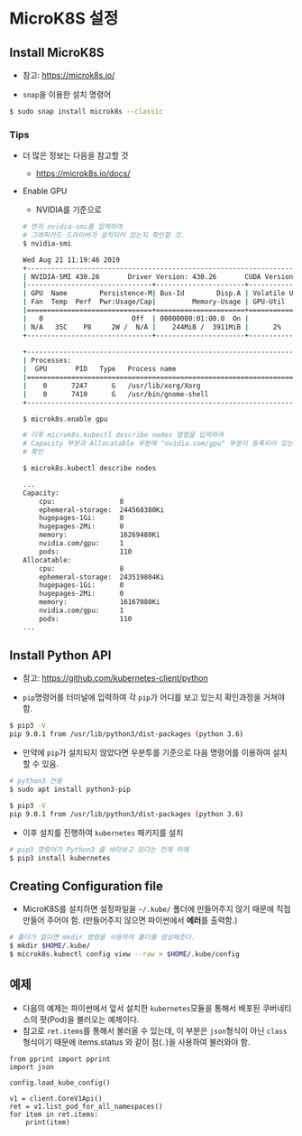 # MicroK8S 설정

## Install MicroK8S

- 참고: https://microk8s.io/
 
- `snap`을 이용한 설치 명령어
```bash
$ sudo snap install microk8s --classic
```

### Tips

- 더 많은 정보는 다음을 참고할 것
    
    - https://microk8s.io/docs/

- Enable GPU

    - NVIDIA를 기준으로
    ```bash
    # 먼저 nvidia-smi를 입력하여
    # 그래픽카드 드라이버가 설치되어 있는지 확인할 것.
    $ nvidia-smi

    Wed Aug 21 11:19:46 2019       
    +-----------------------------------------------------------------------------+
    | NVIDIA-SMI 430.26       Driver Version: 430.26       CUDA Version: 10.2     |
    |-------------------------------+----------------------+----------------------+
    | GPU  Name        Persistence-M| Bus-Id        Disp.A | Volatile Uncorr. ECC |
    | Fan  Temp  Perf  Pwr:Usage/Cap|         Memory-Usage | GPU-Util  Compute M. |
    |===============================+======================+======================|
    |   0                      Off  | 00000000:01:00.0  On |                  N/A |
    | N/A   35C    P8     2W /  N/A |    244MiB /  3911MiB |      2%      Default |
    +-------------------------------+----------------------+----------------------+
                                                                               
    +-----------------------------------------------------------------------------+
    | Processes:                                                       GPU Memory |
    |  GPU       PID   Type   Process name                             Usage      |
    |=============================================================================|
    |    0      7247      G   /usr/lib/xorg/Xorg                           100MiB |
    |    0      7410      G   /usr/bin/gnome-shell                         142MiB |
    +-----------------------------------------------------------------------------+

    $ microk8s.enable gpu

    # 이후 microk8s.kubectl describe nodes 명령을 입력하여 
    # Capacity 부분과 Allocatable 부분에 "nvidia.com/gpu" 부분이 등록되어 있는지
    # 확인

    $ microk8s.kubectl describe nodes
    
    ...
    Capacity:
        cpu:                8
        ephemeral-storage:  244568380Ki
        hugepages-1Gi:      0
        hugepages-2Mi:      0
        memory:             16269480Ki
        nvidia.com/gpu:     1
        pods:               110
    Allocatable:
        cpu:                8
        ephemeral-storage:  243519804Ki
        hugepages-1Gi:      0
        hugepages-2Mi:      0
        memory:             16167080Ki
        nvidia.com/gpu:     1
        pods:               110
    ...
    ```
## Install Python API

- 참고: https://github.com/kubernetes-client/python

- `pip`명령어를 터미널에 입력하여 각 `pip`가 어디를 보고 있는지 확인과정을 거쳐야 함.
 ```bash
 $ pip3 -V
 pip 9.0.1 from /usr/lib/python3/dist-packages (python 3.6)
 ```
- 만약에 `pip`가 설치되지 않았다면 우분투를 기준으로 다음 명령어를 이용하여 설치할 수 있음.
```bash
# python3 전용
$ sudo apt install python3-pip

$ pip3 -V
pip 9.0.1 from /usr/lib/python3/dist-packages (python 3.6)
```
- 이후 설치를 진행하여 `kubernetes` 패키지를 설치
```bash
# pip3 명렁어가 Python3 를 바라보고 있다는 전제 하에
$ pip3 install kubernetes
```

## Creating Configuration file

- MicroK8S를 설치하면 설정파일을 `~/.kube/` 폴더에 만들어주지 않기 때문에 직접 만들어 주어야 함. (만들어주지 않으면 파이썬에서 **에러**를 출력함.)
```bash
# 폴더가 없다면 mkdir 명령을 사용하여 폴더를 생성해준다.
$ mkdir $HOME/.kube/
$ microk8s.kubectl config view --raw > $HOME/.kube/config
```

## 예제

- 다음의 예제는 파이썬에서 앞서 설치한 `kubernetes`모듈을 통해서 배포된 쿠버네티스의 팟(Pod)을 불러오는 예제이다.
- 참고로 `ret.items`를 통해서 불러올 수 있는데, 이 부분은 `json`형식이 아닌 `class` 형식이기 때문에 items.status 와 같이 점(`.`)을 사용하여 불러와야 함.
```python3
from pprint import pprint
import json

config.load_kube_config()

v1 = client.CoreV1Api()
ret = v1.list_pod_for_all_namespaces()
for item in ret.items:
    print(item)
```
